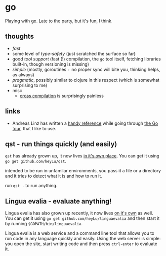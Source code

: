 # go

Playing with [go](http://golang.org). Late to the party, but it's fun,
I think.

## thoughts

- *fast*
- some level of *type-safety* (just scratched the surface so far)
- good *tool support* (fast (!) compilation, the `go` tool itself,
	fetching libraries built-in, though versioning is missing)
- *simple* (mostly, goroutines + no proper sync will bite you,
	thinking helps, as always)
- *pragmatic*, possibly similar to clojure in this respect (which is
    somewhat surprising to me)
- misc
    * [cross compilation][] is surprisingly painless

[cross compilation]: http://dave.cheney.net/2012/09/08/an-introduction-to-cross-compilation-with-go

## links

- Andreas Linz has written a [handy reference](https://github.com/KLINGTdotNET/get-go-ing)
    while going through [the Go tour][go tour], that I like to use.

[go tour]: https://tour.golang.org/welcome/1

## qst - run things quickly (and easily)

`qst` has already grown up, it now lives [in it's own place](https://github.com/heyLu/qst).
You can get it using `go get github.com/heyLu/qst`.

intended to be run in unfamilar environments, you pass it a file or a
directory and it tries to detect what it is and how to run it.

run `qst .` to run anything.

## Lingua evalia - evaluate anything!

Lingua evalia has also grown up recently, it now lives [on it's own](https://github.com/heyLu/linguaevalia)
as well. You can get it using `go get github.com/heyLu/linguaevalia` and
then start it by running `$GOPATH/bin/linguaevalia`.

Lingua evalia is a web service and a command line tool that allows you
to run code in any language quickly and easily. Using the web server
is simple: you open the site, start writing code and then press
`ctrl-enter` to evaluate it.
